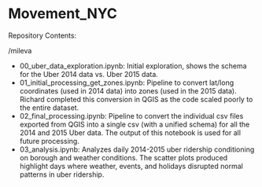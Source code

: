 # Movement_NYC

Repository Contents: 

/mileva    
- 00_uber_data_exploration.ipynb: Initial exploration, shows the schema for the Uber 2014 data vs. Uber 2015 data.   
- 01_initial_processing_get_zones.ipynb: Pipeline to convert lat/long coordinates (used in 2014 data) into zones (used in the 2015 data). Richard completed this conversion in QGIS as the code scaled poorly to the entire dataset.   
- 02_final_processing.ipynb: Pipeline to convert the individual csv files exported from QGIS into a single csv (with a unified schema) for all the 2014 and 2015 Uber data. The output of this notebook is used for all future processing.    
- 03_analysis.ipynb: Analyzes daily 2014-2015 uber ridership conditioning on borough and weather conditions. The scatter plots produced highlight days where weather, events, and holidays disrupted normal patterns in uber ridership.  